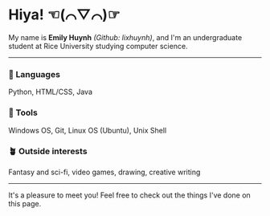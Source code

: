 # Hiya! ☜(⌒▽⌒)☞

My name is **Emily Huynh** *(Github: lixhuynh)*, and I'm an undergraduate student at Rice University studying computer science.

-----

### 💬 Languages
Python, HTML/CSS, Java

### 🔧 Tools 
Windows OS, Git, Linux OS (Ubuntu), Unix Shell

### 🪴 Outside interests
Fantasy and sci-fi, video games, drawing, creative writing

-----

It's a pleasure to meet you! Feel free to check out the things I've done on this page.
